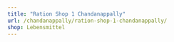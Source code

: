 ```yaml
---
title: "Ration Shop 1 Chandanappally"
url: /chandanappally/ration-shop-1-chandanappally/
shop: Lebensmittel
---
```

